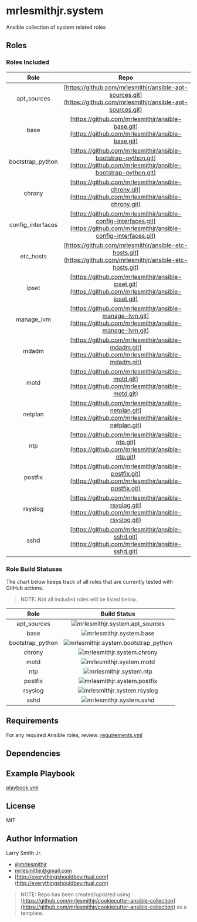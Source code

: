 # mrlesmithjr.system

Ansible collection of system related roles

## Roles

### Roles Included

|       Role        |                                                             Repo                                                             |
| :---------------: | :--------------------------------------------------------------------------------------------------------------------------: |
|    apt_sources    |       [https://github.com/mrlesmithjr/ansible-apt-sources.git](https://github.com/mrlesmithjr/ansible-apt-sources.git)       |
|       base        |              [https://github.com/mrlesmithjr/ansible-base.git](https://github.com/mrlesmithjr/ansible-base.git)              |
| bootstrap_python  |  [https://github.com/mrlesmithjr/ansible-bootstrap-python.git](https://github.com/mrlesmithjr/ansible-bootstrap-python.git)  |
|      chrony       |            [https://github.com/mrlesmithjr/ansible-chrony.git](https://github.com/mrlesmithjr/ansible-chrony.git)            |
| config_interfaces | [https://github.com/mrlesmithjr/ansible-config-interfaces.git](https://github.com/mrlesmithjr/ansible-config-interfaces.git) |
|     etc_hosts     |         [https://github.com/mrlesmithjr/ansible-etc-hosts.git](https://github.com/mrlesmithjr/ansible-etc-hosts.git)         |
|       ipset       |             [https://github.com/mrlesmithjr/ansible-ipset.git](https://github.com/mrlesmithjr/ansible-ipset.git)             |
|    manage_lvm     |        [https://github.com/mrlesmithjr/ansible-manage-lvm.git](https://github.com/mrlesmithjr/ansible-manage-lvm.git)        |
|       mdadm       |             [https://github.com/mrlesmithjr/ansible-mdadm.git](https://github.com/mrlesmithjr/ansible-mdadm.git)             |
|       motd        |              [https://github.com/mrlesmithjr/ansible-motd.git](https://github.com/mrlesmithjr/ansible-motd.git)              |
|      netplan      |           [https://github.com/mrlesmithjr/ansible-netplan.git](https://github.com/mrlesmithjr/ansible-netplan.git)           |
|        ntp        |               [https://github.com/mrlesmithjr/ansible-ntp.git](https://github.com/mrlesmithjr/ansible-ntp.git)               |
|      postfix      |           [https://github.com/mrlesmithjr/ansible-postfix.git](https://github.com/mrlesmithjr/ansible-postfix.git)           |
|      rsyslog      |           [https://github.com/mrlesmithjr/ansible-rsyslog.git](https://github.com/mrlesmithjr/ansible-rsyslog.git)           |
|       sshd        |              [https://github.com/mrlesmithjr/ansible-sshd.git](https://github.com/mrlesmithjr/ansible-sshd.git)              |

### Role Build Statuses

The chart below keeps track of all roles that are currently tested with GitHub actions.

> NOTE: Not all included roles will be listed below.

|       Role       |                                                                       Build Status                                                                       |
| :--------------: | :------------------------------------------------------------------------------------------------------------------------------------------------------: |
|   apt_sources    |      ![mrlesmithjr.system.apt_sources](https://github.com/mrlesmithjr/ansible-collection-system/workflows/mrlesmithjr.system.apt_sources/badge.svg)      |
|       base       |             ![mrlesmithjr.system.base](https://github.com/mrlesmithjr/ansible-collection-system/workflows/mrlesmithjr.system.base/badge.svg)             |
| bootstrap_python | ![mrlesmithjr.system.bootstrap_python](https://github.com/mrlesmithjr/ansible-collection-system/workflows/mrlesmithjr.system.bootstrap_python/badge.svg) |
|      chrony      |           ![mrlesmithjr.system.chrony](https://github.com/mrlesmithjr/ansible-collection-system/workflows/mrlesmithjr.system.chrony/badge.svg)           |
|       motd       |             ![mrlesmithjr.system.motd](https://github.com/mrlesmithjr/ansible-collection-system/workflows/mrlesmithjr.system.motd/badge.svg)             |
|       ntp        |              ![mrlesmithjr.system.ntp](https://github.com/mrlesmithjr/ansible-collection-system/workflows/mrlesmithjr.system.ntp/badge.svg)              |
|     postfix      |          ![mrlesmithjr.system.postfix](https://github.com/mrlesmithjr/ansible-collection-system/workflows/mrlesmithjr.system.postfix/badge.svg)          |
|     rsyslog      |          ![mrlesmithjr.system.rsyslog](https://github.com/mrlesmithjr/ansible-collection-system/workflows/mrlesmithjr.system.rsyslog/badge.svg)          |
|       sshd       |             ![mrlesmithjr.system.sshd](https://github.com/mrlesmithjr/ansible-collection-system/workflows/mrlesmithjr.system.sshd/badge.svg)             |

## Requirements

For any required Ansible roles, review:
[requirements.yml](requirements.yml)

## Dependencies

## Example Playbook

[playbook.yml](playbook.yml)

## License

MIT

## Author Information

Larry Smith Jr.

- [@mrlesmithjr](https://twitter.com/mrlesmithjr)
- [mrlesmithjr@gmail.com](mailto:mrlesmithjr@gmail.com)
- [http://everythingshouldbevirtual.com](http://everythingshouldbevirtual.com)

> NOTE: Repo has been created/updated using [https://github.com/mrlesmithjr/cookiecutter-ansible-collection](https://github.com/mrlesmithjr/cookiecutter-ansible-collection) as a template.
